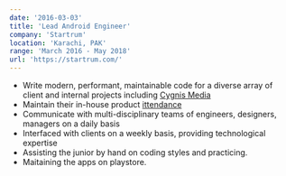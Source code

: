 ```yaml
---
date: '2016-03-03'
title: 'Lead Android Engineer'
company: 'Startrum'
location: 'Karachi, PAK'
range: 'March 2016 - May 2018'
url: 'https://startrum.com/'
---
```


- Write modern, performant, maintainable code for a diverse array of client and internal projects including <a href="https://cygnismedia.com"> Cygnis Media </a>
- Maintain their in-house product <a href="https://ittendance.com"> ittendance </a>
- Communicate with multi-disciplinary teams of engineers, designers, managers on a daily basis
- Interfaced with clients on a weekly basis, providing technological expertise
- Assisting the junior by hand on coding styles and practicing.
- Maitaining the apps on playstore.
